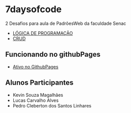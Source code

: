 # 7daysofcode
2 Desafios para aula de PadrõesWeb da faculdade Senac

- <a href="https://pedrocslinhares.github.io/7daysofcode/logica">LÓGICA DE PROGRAMAÇÃO</a>
- <a href="https://pedrocslinhares.github.io/7daysofcode/crud">CRUD</a>

## Funcionando no githubPages

- <a href="https://pedrocslinhares.github.io/7daysofcode/">Ativo no GithubPages</a>

## Alunos Participantes

- Kevin Souza Magalhães
- Lucas Carvalho Alves
- Pedro Cleberton dos Santos Linhares
